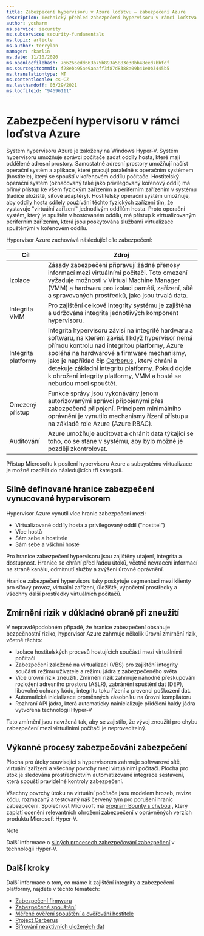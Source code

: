 ```yaml
---
title: Zabezpečení hypervisoru v Azure loďstvu – zabezpečení Azure
description: Technický přehled zabezpečení hypervisoru v rámci loďstva Azure.
author: yosharm
ms.service: security
ms.subservice: security-fundamentals
ms.topic: article
ms.author: terrylan
manager: rkarlin
ms.date: 11/10/2020
ms.openlocfilehash: 766266edd663b75b893a5883e30bb48eed7bbfdf
ms.sourcegitcommit: f28ebb95ae9aaaff3f87d8388a09b41e0b3445b5
ms.translationtype: MT
ms.contentlocale: cs-CZ
ms.lasthandoff: 03/29/2021
ms.locfileid: "94696111"
---
```

# <a name="hypervisor-security-on-the-azure-fleet"></a>Zabezpečení hypervisoru v rámci loďstva Azure

Systém hypervisoru Azure je založený na Windows Hyper-V. Systém hypervisoru umožňuje správci počítače zadat oddíly hosta, které mají oddělené adresní prostory. Samostatné adresní prostory umožňují načíst operační systém a aplikace, které pracují paralelně s operačním systémem (hostitele), který se spouští v kořenovém oddílu počítače. Hostitelský operační systém (označovaný také jako privilegovaný kořenový oddíl) má přímý přístup ke všem fyzickým zařízením a periferním zařízením v systému (řadiče úložiště, síťové adaptéry). Hostitelský operační systém umožňuje, aby oddíly hosta sdílely používání těchto fyzických zařízení tím, že vystavuje "virtuální zařízení" jednotlivým oddílům hosta. Proto operační systém, který je spuštěn v hostovaném oddílu, má přístup k virtualizovaným periferním zařízením, která jsou poskytována službami virtualizace spuštěnými v kořenovém oddílu.

Hypervisor Azure zachovává následující cíle zabezpečení:

| Cíl | Zdroj |
|--|--|
| Izolace | Zásady zabezpečení připravují žádné přenosy informací mezi virtuálními počítači. Toto omezení vyžaduje možnosti v Virtual Machine Manager (VMM) a hardwaru pro izolaci paměti, zařízení, sítě a spravovaných prostředků, jako jsou trvalá data. |
| Integrita VMM | Pro zajištění celkové integrity systému je zajištěna a udržována integrita jednotlivých komponent hypervisoru. |
| Integrita platformy | Integrita hypervisoru závisí na integritě hardwaru a softwaru, na kterém závisí. I když hypervisor nemá přímou kontrolu nad integritou platformy, Azure spoléhá na hardwarové a firmware mechanismy, jako je například čip [Cerberus](project-cerberus.md) , který chrání a detekuje základní integritu platformy. Pokud dojde k ohrožení integrity platformy, VMM a hosté se nebudou moci spouštět. |
| Omezený přístup | Funkce správy jsou vykonávány jenom autorizovanými správci připojenými přes zabezpečená připojení. Principem minimálního oprávnění je vynutilo mechanismy řízení přístupu na základě role Azure (Azure RBAC). |
| Auditování | Azure umožňuje auditovat a chránit data týkající se toho, co se stane v systému, aby bylo možné je později zkontrolovat. |

Přístup Microsoftu k posílení hypervisoru Azure a subsystému virtualizace je možné rozdělit do následujících tří kategorií.

## <a name="strongly-defined-security-boundaries-enforced-by-the-hypervisor"></a>Silně definované hranice zabezpečení vynucované hypervisorem

Hypervisor Azure vynutil více hranic zabezpečení mezi:

- Virtualizované oddíly hosta a privilegovaný oddíl ("hostitel")
- Více hostů
- Sám sebe a hostitele
- Sám sebe a všichni hosté

Pro hranice zabezpečení hypervisoru jsou zajištěny utajení, integrita a dostupnost. Hranice se chrání před řadou útoků, včetně nevracení informací na straně kanálu, odmítnutí služby a zvýšení úrovně oprávnění.

Hranice zabezpečení hypervisoru taky poskytuje segmentaci mezi klienty pro síťový provoz, virtuální zařízení, úložiště, výpočetní prostředky a všechny další prostředky virtuálních počítačů.

## <a name="defense-in-depth-exploit-mitigations"></a>Zmírnění rizik v důkladné obraně při zneužití

V nepravděpodobném případě, že hranice zabezpečení obsahuje bezpečnostní riziko, hypervisor Azure zahrnuje několik úrovní zmírnění rizik, včetně těchto:

- Izolace hostitelských procesů hostujících součásti mezi virtuálními počítači
- Zabezpečení založené na virtualizaci (VBS) pro zajištění integrity součástí režimu uživatele a režimu jádra z zabezpečeného světa
- Více úrovní rizik zneužití. Zmírnění rizik zahrnuje náhodné přeskupování rozložení adresního prostoru (ASLR), zabránění spuštění dat (DEP), libovolné ochrany kódu, integritu toku řízení a prevenci poškození dat.
- Automatická inicializace proměnných zásobníku na úrovni kompilátoru
- Rozhraní API jádra, která automaticky nainicializuje přidělení haldy jádra vytvořená technologií Hyper-V

Tato zmírnění jsou navržená tak, aby se zajistilo, že vývoj zneužití pro chybu zabezpečení mezi virtuálními počítači je neproveditelný.

## <a name="strong-security-assurance-processes"></a>Výkonné procesy zabezpečování zabezpečení

Plocha pro útoky související s hypervisorem zahrnuje softwarové sítě, virtuální zařízení a všechny povrchy mezi virtuálními počítači. Plocha pro útok je sledována prostřednictvím automatizované integrace sestavení, která spouští pravidelné kontroly zabezpečení.

Všechny povrchy útoku na virtuální počítače jsou modelem hrozeb, revize kódu, rozmazaný a testovaný náš červený tým pro porušení hranic zabezpečení. Společnost Microsoft má [program Bounty s chybou](https://www.microsoft.com/msrc/bounty-hyper-v) , který zaplatí ocenění relevantních ohrožení zabezpečení v oprávněných verzích produktu Microsoft Hyper-V.

> [!NOTE]
> Další informace o [silných procesech zabezpečování zabezpečení](../../azure-government/azure-secure-isolation-guidance.md#strong-security-assurance-processes) v technologii Hyper-V.

## <a name="next-steps"></a>Další kroky
Další informace o tom, co máme k zajištění integrity a zabezpečení platformy, najdete v těchto tématech:

- [Zabezpečení firmwaru](firmware.md)
- [Zabezpečené spouštění](secure-boot.md)
- [Měřené ověření spouštění a ověřování hostitele](measured-boot-host-attestation.md)
- [Project Cerberus](project-cerberus.md)
- [Šifrování neaktivních uložených dat](encryption-atrest.md)